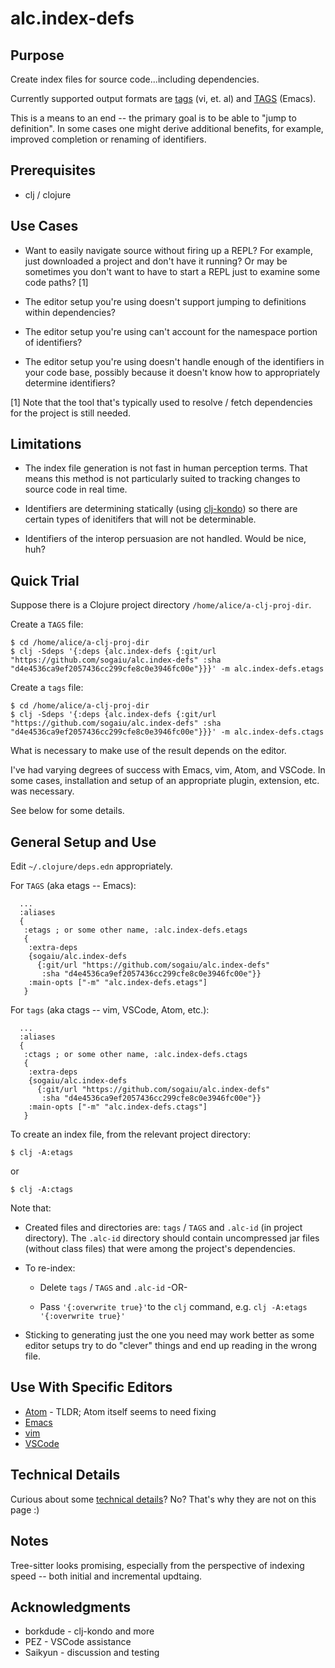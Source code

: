 # alc.index-defs

## Purpose

Create index files for source code...including dependencies.

Currently supported output formats are [tags](http://ctags.sourceforge.net/FORMAT) (vi, et. al) and [TAGS](https://en.wikipedia.org/wiki/Ctags#Etags_2) (Emacs).

This is a means to an end -- the primary goal is to be able to "jump to definition".  In some cases one might derive additional benefits, for example, improved completion or renaming of identifiers.

## Prerequisites

* clj / clojure

## Use Cases

* Want to easily navigate source without firing up a REPL?  For example, just downloaded a project and don't have it running?  Or may be sometimes you don't want to have to start a REPL just to examine some code paths?  [1]

* The editor setup you're using doesn't support jumping to definitions within dependencies?

* The editor setup you're using can't account for the namespace portion of identifiers?

* The editor setup you're using doesn't handle enough of the identifiers in your code base, possibly because it doesn't know how to appropriately determine identifiers?

[1] Note that the tool that's typically used to resolve / fetch dependencies for the project is still needed.

## Limitations

* The index file generation is not fast in human perception terms.  That means this method is not particularly suited to tracking changes to source code in real time.

* Identifiers are determining statically (using [clj-kondo](https://github.com/borkdude/clj-kondo)) so there are certain types of idenitifers that will not be determinable.

* Identifiers of the interop persuasion are not handled.  Would be nice, huh?

## Quick Trial

Suppose there is a Clojure project directory `/home/alice/a-clj-proj-dir`.

Create a `TAGS` file:

```
$ cd /home/alice/a-clj-proj-dir
$ clj -Sdeps '{:deps {alc.index-defs {:git/url "https://github.com/sogaiu/alc.index-defs" :sha "d4e4536ca9ef2057436cc299cfe8c0e3946fc00e"}}}' -m alc.index-defs.etags
```

Create a `tags` file:

```
$ cd /home/alice/a-clj-proj-dir
$ clj -Sdeps '{:deps {alc.index-defs {:git/url "https://github.com/sogaiu/alc.index-defs" :sha "d4e4536ca9ef2057436cc299cfe8c0e3946fc00e"}}}' -m alc.index-defs.ctags
```

What is necessary to make use of the result depends on the editor.

I've had varying degrees of success with Emacs, vim, Atom, and VSCode.  In some cases, installation and setup of an appropriate plugin, extension, etc. was necessary.

See below for some details.

## General Setup and Use

Edit `~/.clojure/deps.edn` appropriately.

For `TAGS` (aka etags -- Emacs):

```
  ...
  :aliases
  {
   :etags ; or some other name, :alc.index-defs.etags
   {
    :extra-deps
    {sogaiu/alc.index-defs
      {:git/url "https://github.com/sogaiu/alc.index-defs"
       :sha "d4e4536ca9ef2057436cc299cfe8c0e3946fc00e"}}
    :main-opts ["-m" "alc.index-defs.etags"]
   }
```

For `tags` (aka ctags -- vim, VSCode, Atom, etc.):

```
  ...
  :aliases
  {
   :ctags ; or some other name, :alc.index-defs.ctags
   {
    :extra-deps
    {sogaiu/alc.index-defs
      {:git/url "https://github.com/sogaiu/alc.index-defs"
       :sha "d4e4536ca9ef2057436cc299cfe8c0e3946fc00e"}}
    :main-opts ["-m" "alc.index-defs.ctags"]
   }
```

To create an index file, from the relevant project directory:

```
$ clj -A:etags
```

or

```
$ clj -A:ctags
```

Note that:

* Created files and directories are: `tags` / `TAGS` and `.alc-id` (in project directory).  The `.alc-id` directory should contain uncompressed jar files (without class files) that were among the project's dependencies.

* To re-index:

  * Delete `tags` / `TAGS` and `.alc-id` -OR-

  * Pass `'{:overwrite true}'`to the `clj` command, e.g. `clj -A:etags '{:overwrite true}'`

* Sticking to generating just the one you need may work better as some editor setups try to do "clever" things and end up reading in the wrong file.

## Use With Specific Editors

* [Atom](doc/atom.md) - TLDR; Atom itself seems to need fixing
* [Emacs](doc/emacs.md)
* [vim](doc/vim.md)
* [VSCode](doc/vscode.md)

## Technical Details

Curious about some [technical details](doc/technical-details.md)?  No?  That's why they are not on this page :)

## Notes

Tree-sitter looks promising, especially from the perspective of indexing speed -- both initial and incremental updtaing.

## Acknowledgments

* borkdude - clj-kondo and more
* PEZ - VSCode assistance
* Saikyun - discussion and testing
